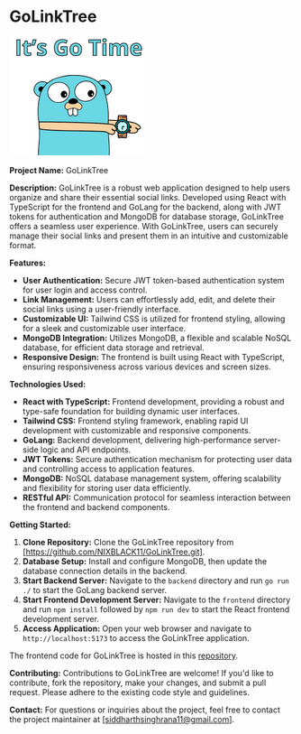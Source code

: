 # GoLinkTree

![Alt text](image.png)

**Project Name:** GoLinkTree

**Description:**
GoLinkTree is a robust web application designed to help users organize and share their essential social links. Developed using React with TypeScript for the frontend and GoLang for the backend, along with JWT tokens for authentication and MongoDB for database storage, GoLinkTree offers a seamless user experience. With GoLinkTree, users can securely manage their social links and present them in an intuitive and customizable format.

**Features:**
- **User Authentication:** Secure JWT token-based authentication system for user login and access control.
- **Link Management:** Users can effortlessly add, edit, and delete their social links using a user-friendly interface.
- **Customizable UI:** Tailwind CSS is utilized for frontend styling, allowing for a sleek and customizable user interface.
- **MongoDB Integration:** Utilizes MongoDB, a flexible and scalable NoSQL database, for efficient data storage and retrieval.
- **Responsive Design:** The frontend is built using React with TypeScript, ensuring responsiveness across various devices and screen sizes.

**Technologies Used:**
- **React with TypeScript:** Frontend development, providing a robust and type-safe foundation for building dynamic user interfaces.
- **Tailwind CSS:** Frontend styling framework, enabling rapid UI development with customizable and responsive components.
- **GoLang:** Backend development, delivering high-performance server-side logic and API endpoints.
- **JWT Tokens:** Secure authentication mechanism for protecting user data and controlling access to application features.
- **MongoDB:** NoSQL database management system, offering scalability and flexibility for storing user data efficiently.
- **RESTful API:** Communication protocol for seamless interaction between the frontend and backend components.

**Getting Started:**
1. **Clone Repository:** Clone the GoLinkTree repository from [https://github.com/NIXBLACK11/GoLinkTree.git].
2. **Database Setup:** Install and configure MongoDB, then update the database connection details in the backend.
3. **Start Backend Server:** Navigate to the `backend` directory and run `go run ./` to start the GoLang backend server.
4. **Start Frontend Development Server:** Navigate to the `frontend` directory and run `npm install` followed by `npm run dev` to start the React frontend development server.
5. **Access Application:** Open your web browser and navigate to `http://localhost:5173` to access the GoLinkTree application.

The frontend code for GoLinkTree is hosted in this [repository](https://github.com/NIXBLACK11/LinkTreeFrontend).

**Contributing:**
Contributions to GoLinkTree are welcome! If you'd like to contribute, fork the repository, make your changes, and submit a pull request. Please adhere to the existing code style and guidelines.

**Contact:**
For questions or inquiries about the project, feel free to contact the project maintainer at [siddharthsinghrana11@gmail.com].


<!-- ```bash
go mod init GoLinkTree
mkdir -p bin cmd/goProjectStructure internal tests
touch Makefile
touch cmd/goProjectStructure/main.go
mkdir routes
cd routes
touch routes.go
``` -->
